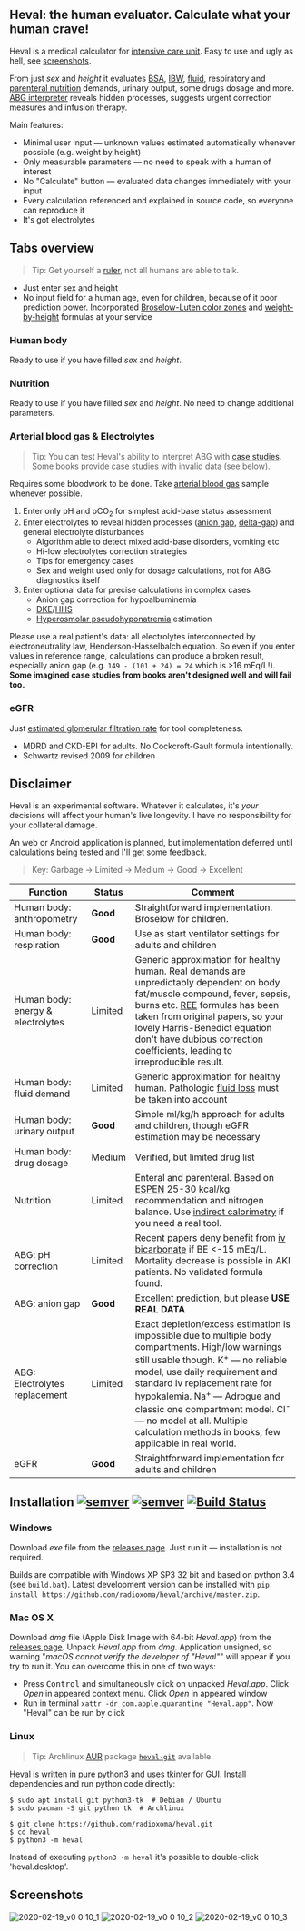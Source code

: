 ## Heval: the human evaluator. Calculate what your human crave!

Heval is a medical calculator for [intensive care unit](https://en.wikipedia.org/wiki/Intensive_care_medicine). Easy to use and ugly as hell, see [screenshots](https://github.com/radioxoma/heval#screenshots).

From just *sex* and *height* it evaluates [BSA](https://en.wikipedia.org/wiki/Body_surface_area), [IBW](https://en.wikipedia.org/wiki/Human_body_weight#Ideal_body_weight), [fluid](https://en.wikipedia.org/wiki/Fluid_replacement), respiratory and [parenteral nutrition](https://en.wikipedia.org/wiki/Parenteral_nutrition) demands, urinary output, some drugs dosage and more. [ABG interpreter](https://en.wikipedia.org/wiki/Acid%E2%80%93base_homeostasis) reveals hidden processes, suggests urgent correction measures and infusion therapy.

Main features:

* Minimal user input — unknown values estimated automatically whenever possible (e.g. weight by height)
* Only measurable parameters — no need to speak with a human of interest
* No "Calculate" button — evaluated data changes immediately with your input
* Every calculation referenced and explained in source code, so everyone can reproduce it
* It's got electrolytes


## Tabs overview

> Tip: Get yourself a [ruler](https://en.wikipedia.org/wiki/Tape_measure), not all humans are able to talk.

* Just enter sex and height
* No input field for a human age, even for children, because of it poor prediction power. Incorporated [Broselow-Luten color zones](https://en.wikipedia.org/wiki/Broselow_tape) and [weight-by-height](https://en.wikipedia.org/wiki/Human_body_weight#Ideal_body_weight) formulas at your service


### Human body
Ready to use if you have filled *sex* and *height*.


### Nutrition
Ready to use if you have filled *sex* and *height*. No need to change additional parameters.


### Arterial blood gas & Electrolytes

> Tip: You can test Heval's ability to interpret ABG with [case studies](https://web.archive.org/web/20170818090331/http://fitsweb.uchc.edu/student/selectives/TimurGraham/Case_1.html). Some books provide case studies with invalid data (see below).

Requires some bloodwork to be done. Take [arterial blood gas](https://en.wikipedia.org/wiki/Arterial_blood_gas_test) sample whenever possible.
1. Enter only pH and pCO<sub>2</sub> for simplest acid-base status assessment
2. Enter electrolytes to reveal hidden processes ([anion gap](https://en.wikipedia.org/wiki/Anion_gap), [delta-gap](https://en.wikipedia.org/wiki/Delta_ratio)) and general electrolyte disturbances
    * Algorithm able to detect mixed acid-base disorders, vomiting etc
    * Hi-low electrolytes correction strategies
    * Tips for emergency cases
    * Sex and weight used only for dosage calculations, not for ABG diagnostics itself
3. Enter optional data for precise calculations in complex cases
    * Anion gap correction for hypoalbuminemia
    * [DKE](https://en.wikipedia.org/wiki/Diabetic_ketoacidosis)/[HHS](https://en.wikipedia.org/wiki/Hyperosmolar_hyperglycemic_state)
    * [Hyperosmolar pseudohyponatremia](https://en.wikipedia.org/wiki/Hyponatremia#False_hyponatremia) estimation


Please use a real patient's data: all electrolytes interconnected by electroneutrality law, Henderson-Hasselbalch equation. So even if you enter values in reference range, calculations can produce a broken result, especially anion gap (e.g. `149 - (101 + 24) = 24` which is >16 mEq/L!).
**Some imagined case studies from books aren't designed well and will fail too.**


### eGFR

Just [estimated glomerular filtration rate](https://en.wikipedia.org/w/index.php?title=Estimated_glomerular_filtration_rate) for tool completeness.
* MDRD and CKD-EPI for adults. No Cockcroft-Gault formula intentionally.
* Schwartz revised 2009 for children


## Disclaimer
Heval is an experimental software. Whatever it calculates, it's *your* decisions will affect your human's live longevity. I have no responsibility for your collateral damage.

An web or Android application is planned, but implementation deferred until calculations being tested and I'll get some feedback.

> Key: Garbage -> Limited -> Medium -> Good -> Excellent

| Function | Status | Comment |
| -------- | ------ | ------- |
| Human body: anthropometry | **Good** | Straightforward implementation. Broselow for children. |
| Human body: respiration | **Good** | Use as start ventilator settings for adults and children |
| Human body: energy & electrolytes | Limited | Generic approximation for healthy human. Real demands are unpredictably dependent on body fat/muscle compound, fever, sepsis, burns etc. [REE](https://en.wikipedia.org/wiki/Resting_metabolic_rate) formulas has been taken from original papers, so your lovely Harris-Benedict equation don't have dubious correction coefficients, leading to irreproducible result. |
| Human body: fluid demand | Limited | Generic approximation for healthy human. Pathologic [fluid loss](https://en.wikipedia.org/wiki/Volume_contraction) must be taken into account |
| Human body: urinary output | **Good** | Simple ml/kg/h approach for adults and children, though eGFR estimation may be necessary |
| Human body: drug dosage | Medium | Verified, but limited drug list |
| Nutrition | Limited | Enteral and parenteral. Based on [ESPEN](https://www.espen.org/) 25-30 kcal/kg recommendation and nitrogen balance. Use [indirect calorimetry](https://en.wikipedia.org/wiki/Indirect_calorimetry) if you need a real tool. |
| ABG: pH correction | Limited | Recent papers deny benefit from [iv bicarbonate](https://en.wikipedia.org/wiki/Intravenous_sodium_bicarbonate) if BE <-15 mEq/L. Mortality decrease is possible in AKI patients. No validated formula found. |
| ABG: anion gap | **Good** | Excellent prediction, but please **USE REAL DATA** |
| ABG: Electrolytes replacement | Limited | Exact depletion/excess estimation is impossible due to multiple body compartments. High/low warnings still usable though. K<sup>+</sup> — no reliable model, use daily requirement and standard iv replacement rate for hypokalemia. Na<sup>+</sup> — Adrogue and classic one compartment model. Cl<sup>-</sup> — no model at all. Multiple calculation methods in books, few applicable in real world. |
| eGFR | **Good** | Straightforward implementation for adults and children |


## Installation [![semver](https://img.shields.io/github/v/release/radioxoma/heval)](https://github.com/radioxoma/heval/releases/latest/) [![semver](https://img.shields.io/github/release-date/radioxoma/heval)](https://github.com/radioxoma/heval/releases/latest/) [![Build Status](https://travis-ci.org/radioxoma/heval.svg?branch=master)](https://travis-ci.org/radioxoma/heval)

### Windows

Download *exe* file from the [releases page](https://github.com/radioxoma/heval/releases/latest/). Just run it — installation is not required.

Builds are compatible with Windows XP SP3 32 bit and based on python 3.4 (see `build.bat`). Latest development version can be installed with `pip install https://github.com/radioxoma/heval/archive/master.zip`.

### Mac OS X

Download *dmg* file (Apple Disk Image with 64-bit *Heval.app*) from the [releases page](https://github.com/radioxoma/heval/releases/latest/). Unpack *Heval.app* from *dmg*. Application unsigned, so warning "*macOS cannot verify the developer of "Heval"*" will appear if you try to run it. You can overcome this in one of two ways:

* Press <kbd>Control</kbd> and simultaneously click on unpacked *Heval.app*. Click *Open* in appeared context menu. Click *Open* in appeared window
* Run in terminal `xattr -dr com.apple.quarantine "Heval.app"`. Now "Heval" can be run by click


### Linux

> Tip: Archlinux [AUR](https://wiki.archlinux.org/index.php/Arch_User_Repository) package [`heval-git`](https://aur.archlinux.org/packages/heval-git/) available.

Heval is written in pure python3 and uses tkinter for GUI. Install dependencies and run python code directly:

    $ sudo apt install git python3-tk  # Debian / Ubuntu
    $ sudo pacman -S git python tk  # Archlinux

    $ git clone https://github.com/radioxoma/heval.git
    $ cd heval
    $ python3 -m heval

Instead of executing `python3 -m heval` it's possible to double-click 'heval.desktop'.


## Screenshots

![2020-02-19_v0 0 10_1](https://user-images.githubusercontent.com/4701641/74849673-0e404600-534a-11ea-83e2-75a03a67a07f.png)
![2020-02-19_v0 0 10_2](https://user-images.githubusercontent.com/4701641/74849686-1304fa00-534a-11ea-9373-7bfd30e39271.png)
![2020-02-19_v0 0 10_3](https://user-images.githubusercontent.com/4701641/74849895-56f7ff00-534a-11ea-94ca-3d6b609b3832.png)
